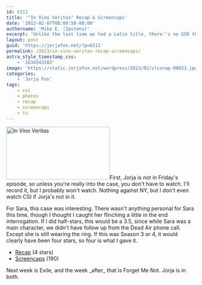 ```yaml
---
id: 6311
title: '"In Vino Veritas" Recap & Screencaps'
date: '2013-02-07T08:00:58-08:00'
authorname: 'Mika E. (Ipstenu)'
excerpt: 'Unlike the last time we had a Latin title, there''s no GSR this week, but still a whole lotta Sara.'
layout: post
guid: 'https://jorjafox.net/?p=6311'
permalink: /2013/in-vino-veritas-recap-screencaps/
astra_style_timestamp_css:
    - '1634343583'
image: 'https://static.jorjafox.net/wordpress/2013/02/vlcsnap-00033.jpg'
categories:
    - 'Jorja Fox'
tags:
    - csi
    - photos
    - recap
    - screencaps
    - tv
---
```


<a href="//static.jorjafox.net/wordpress/2013/02/vlcsnap-00033.jpg"><img class="alignleft size-thumbnail wp-image-6314" alt="In Vino Veritas" src="//static.jorjafox.net/wordpress/2013/02/vlcsnap-00033-250x250.jpg" width="275" height="140" /></a>First, Jorja is _not_ in Friday's episode, so unless you're really into the case, you don't have to watch. I'll record it, but I probably won't watch. Nothing against NY, but I don't even watch CSI if Jorja's not in it.

For Sara, this case was interesting. There wasn't anything personal for Sara this time, though I thought I caught her flinching a little in the end interrogation. If I did half-stars, this would be a 3.5, since while Sara was a main character, we didn't have follow up from the Dead Air phone call. Except she is still wearing the ring. If this was Season 3 or 4, it would clearly have been four stars, so four is what I gave it.
<ul>
	<li><a href="https://jorjafox.net/wiki/In_Vino_Veritas">Recap</a> (4 stars)</li>
	<li><a href="https://jorjafox.net/gallery/tv/csi/season13/13vino/">Screencaps</a> (190)</li>
</ul>
Next week is Exile, and the week _after_ that is Forget Me Not. Jorja is in both.

